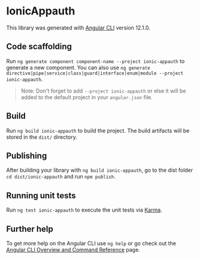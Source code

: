# IonicAppauth

This library was generated with [Angular CLI](https://github.com/angular/angular-cli) version 12.1.0.

## Code scaffolding

Run `ng generate component component-name --project ionic-appauth` to generate a new component. You can also use `ng generate directive|pipe|service|class|guard|interface|enum|module --project ionic-appauth`.
> Note: Don't forget to add `--project ionic-appauth` or else it will be added to the default project in your `angular.json` file. 

## Build

Run `ng build ionic-appauth` to build the project. The build artifacts will be stored in the `dist/` directory.

## Publishing

After building your library with `ng build ionic-appauth`, go to the dist folder `cd dist/ionic-appauth` and run `npm publish`.

## Running unit tests

Run `ng test ionic-appauth` to execute the unit tests via [Karma](https://karma-runner.github.io).

## Further help

To get more help on the Angular CLI use `ng help` or go check out the [Angular CLI Overview and Command Reference](https://angular.io/cli) page.
